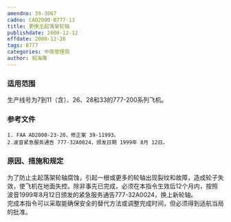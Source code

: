 ```yaml
---
amendno: 39-3067  
cadno: CAD2000-B777-13  
title: 更换主起落架轮轴  
publishdate: 2000-12-12  
effdate: 2000-12-26  
tags: B777  
categories: 中南管理局  
author: 祝海鹰  
---
```

  
### 适用范围  
生产线号为7到11（含）、26、28和33的777-200系列飞机。  
  
<!--more-->  
### 参考文件  
    1. FAA AD2000-23-20，修正案 39-11993。  
    2.波音紧急服务通告 777-32A0024，颁发日期 1999年 8月 12日。  
  
### 原因、措施和规定  
为了防止主起落架轮轴腐蚀，引起一根或更多的轮轴出现裂纹和故障，造成轮子失效，使飞机在地面失控。除非事先已完成，必须在本指令生效后12个月内，按照波音1999年8月12日颁发的紧急服务通告777-32A0024，换上新轮轴。  
    完成本指令可以采取能确保安全的替代方法或调整完成时间，但必须得到适航当局的批准。  
